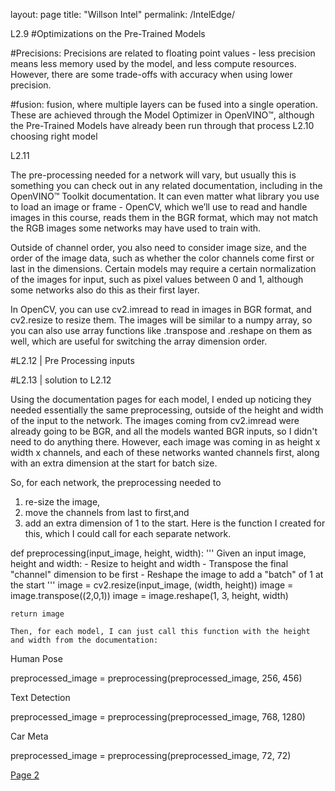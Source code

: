 
layout: page
title: "Willson Intel"
permalink: /IntelEdge/




L2.9
#Optimizations on the Pre-Trained Models

#Precisions:
Precisions are related to floating point values - less precision means less memory used by the model, and less compute resources.
However, there are some trade-offs with accuracy when using lower precision.

#fusion:
fusion, where multiple layers can be fused into a single operation.
These are achieved through the Model Optimizer in OpenVINO™, although the Pre-Trained Models have already been run through that process
L2.10 
choosing right model

L2.11

The pre-processing needed for a network will vary, but usually this is something you can check out in any related documentation,
including in the OpenVINO™ Toolkit documentation. 
It can even matter what library you use to load an image or frame - OpenCV, which we’ll use to read and handle images in this course, reads them in the BGR format, which may not match the RGB images some networks may have used to train with.

Outside of channel order, you also need to consider image size, and the order of the image data, such as whether the color channels come first or last in the dimensions. Certain models may require a certain normalization of the images for input, such as pixel values between 0 and 1, although some networks also do this as their first layer.

In OpenCV, you can use cv2.imread to read in images in BGR format, and cv2.resize to resize them. The images will be similar to a numpy array, so you can also use array functions like .transpose and .reshape on them as well, which are useful for switching the array dimension order.

#L2.12 | Pre Processing inputs 

#L2.13  | solution to L2.12

Using the documentation pages for each model, I ended up noticing they needed essentially the same preprocessing, 
outside of the height and width of the input to the network. 
The images coming from cv2.imread were already going to be BGR, and all the models wanted BGR inputs, 
so I didn't need to do anything there. However, each image was coming in as height x width x channels,
and each of these networks wanted channels first, along with an extra dimension at the start for batch size.

So, for each network, the preprocessing needed to 
1) re-size the image, 
2) move the channels from last to first,and 
3) add an extra dimension of 1 to the start.
Here is the function I created for this, which I could call for each separate network.




def preprocessing(input_image, height, width):
    '''
    Given an input image, height and width:
    - Resize to height and width
    - Transpose the final "channel" dimension to be first
    - Reshape the image to add a "batch" of 1 at the start 
    '''
    image = cv2.resize(input_image, (width, height))
    image = image.transpose((2,0,1))
    image = image.reshape(1, 3, height, width)

    return image
 
    Then, for each model, I can just call this function with the height and width from the documentation:
Human Pose

preprocessed_image = preprocessing(preprocessed_image, 256, 456)

Text Detection

preprocessed_image = preprocessing(preprocessed_image, 768, 1280)

Car Meta

preprocessed_image = preprocessing(preprocessed_image, 72, 72)


<a href="https://willsonv.github.io/IntelEdge/L4.md">Page 2</a>
